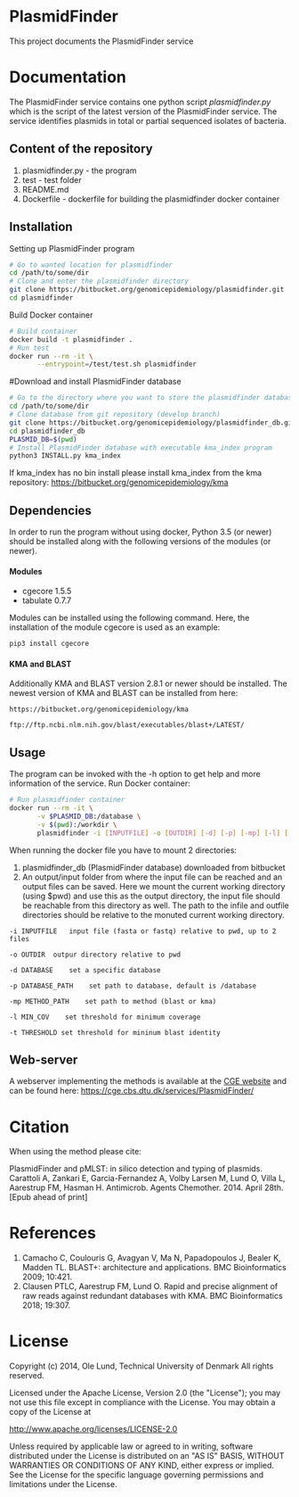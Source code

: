 PlasmidFinder
===================

This project documents the PlasmidFinder service


Documentation
=============

The PlasmidFinder service contains one python script *plasmidfinder.py* which is the script of the latest
version of the PlasmidFinder service. The service identifies plasmids in total or partial sequenced
isolates of bacteria.

## Content of the repository
1. plasmidfinder.py      - the program
2. test     	- test folder
3. README.md
4. Dockerfile   - dockerfile for building the plasmidfinder docker container


## Installation

Setting up PlasmidFinder program
```bash
# Go to wanted location for plasmidfinder
cd /path/to/some/dir
# Clone and enter the plasmidfinder directory
git clone https://bitbucket.org/genomicepidemiology/plasmidfinder.git
cd plasmidfinder
```

Build Docker container
```bash
# Build container
docker build -t plasmidfinder .
# Run test
docker run --rm -it \
       --entrypoint=/test/test.sh plasmidfinder
```

#Download and install PlasmidFinder database

```bash
# Go to the directory where you want to store the plasmidfinder database
cd /path/to/some/dir
# Clone database from git repository (develop branch)
git clone https://bitbucket.org/genomicepidemiology/plasmidfinder_db.git
cd plasmidfinder_db
PLASMID_DB=$(pwd)
# Install PlasmidFinder database with executable kma_index program
python3 INSTALL.py kma_index
```

If kma_index has no bin install please install kma_index from the kma repository:
https://bitbucket.org/genomicepidemiology/kma

## Dependencies
In order to run the program without using docker, Python 3.5 (or newer) should be installed along with the following versions of the modules (or newer).

#### Modules
- cgecore 1.5.5
- tabulate 0.7.7

Modules can be installed using the following command. Here, the installation of the module cgecore is used as an example:
```bash
pip3 install cgecore
```
#### KMA and BLAST
Additionally KMA and BLAST version 2.8.1 or newer should be installed.
The newest version of KMA and BLAST can be installed from here:
```url
https://bitbucket.org/genomicepidemiology/kma
```

```url
ftp://ftp.ncbi.nlm.nih.gov/blast/executables/blast+/LATEST/
```

## Usage

The program can be invoked with the -h option to get help and more information of the service.
Run Docker container:


```bash
# Run plasmidfinder container
docker run --rm -it \
       -v $PLASMID_DB:/database \
       -v $(pwd):/workdir \
       plasmidfinder -i [INPUTFILE] -o [OUTDIR] [-d] [-p] [-mp] [-l] [-t]
```

When running the docker file you have to mount 2 directories: 
 1. plasmidfinder_db (PlasmidFinder database) downloaded from bitbucket
 2. An output/input folder from where the input file can be reached and an output files can be saved. 
Here we mount the current working directory (using $pwd) and use this as the output directory, 
the input file should be reachable from this directory as well. The path to the infile and outfile
directories should be relative to the monuted current working directory.


`-i INPUTFILE	input file (fasta or fastq) relative to pwd, up to 2 files`

`-o OUTDIR	outpur directory relative to pwd`

`-d DATABASE    set a specific database`

`-p DATABASE_PATH    set path to database, default is /database`

`-mp METHOD_PATH    set path to method (blast or kma)`

`-l MIN_COV    set threshold for minimum coverage`

`-t THRESHOLD set threshold for mininum blast identity`


## Web-server

A webserver implementing the methods is available at the [CGE website](http://www.genomicepidemiology.org/) and can be found here:
https://cge.cbs.dtu.dk/services/PlasmidFinder/

Citation
=======

When using the method please cite:

PlasmidFinder and pMLST: in silico detection and typing of plasmids.
Carattoli A, Zankari E, Garcia-Fernandez A, Volby Larsen M, Lund O, Villa L, Aarestrup FM, Hasman H.
Antimicrob. Agents Chemother. 2014. April 28th.
[Epub ahead of print]

References
=======

1. Camacho C, Coulouris G, Avagyan V, Ma N, Papadopoulos J, Bealer K, Madden TL. BLAST+: architecture and applications. BMC Bioinformatics 2009; 10:421. 
2. Clausen PTLC, Aarestrup FM, Lund O. Rapid and precise alignment of raw reads against redundant databases with KMA. BMC Bioinformatics 2018; 19:307. 

License
=======

Copyright (c) 2014, Ole Lund, Technical University of Denmark
All rights reserved.

Licensed under the Apache License, Version 2.0 (the "License");
you may not use this file except in compliance with the License.
You may obtain a copy of the License at

   http://www.apache.org/licenses/LICENSE-2.0

Unless required by applicable law or agreed to in writing, software
distributed under the License is distributed on an "AS IS" BASIS,
WITHOUT WARRANTIES OR CONDITIONS OF ANY KIND, either express or implied.
See the License for the specific language governing permissions and
limitations under the License.